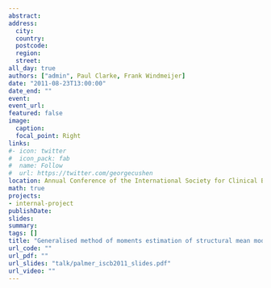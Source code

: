 ```yaml
---
abstract: 
address:
  city: 
  country: 
  postcode: 
  region: 
  street: 
all_day: true
authors: ["admin", Paul Clarke, Frank Windmeijer]
date: "2011-08-23T13:00:00"
date_end: ""
event: 
event_url: 
featured: false
image:
  caption: 
  focal_point: Right
links:
#- icon: twitter
#  icon_pack: fab
#  name: Follow
#  url: https://twitter.com/georgecushen
location: Annual Conference of the International Society for Clinical Biostatistics, Ottawa, Canada
math: true
projects:
- internal-project
publishDate: 
slides: 
summary: 
tags: []
title: "Generalised method of moments estimation of structural mean models"
url_code: ""
url_pdf: ""
url_slides: "talk/palmer_iscb2011_slides.pdf"
url_video: ""
---
```


